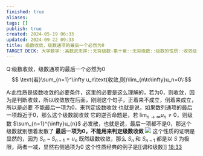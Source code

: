 ```yaml
---
finished: true
aliases: 
tags: []
publish: true
created: 2024-05-19 06:33
updated: 2024-09-22 09:33
title: 级数收敛，级数通项的最后一个必然为0
TARGET DECK: 大学数学::高数武忠祥::无穷级数-第十章::无穷级数::级数的性质::收敛级数的最后一个通项必然为0
---
```


Q:级数收敛，级数通项的最后一个必然为0
$$ \text{若}\sum_{n=1}^\infty u_n\text{收敛,则}\lim_{n\to\infty}u_n=0\:$$

A:此性质是级数收敛的必要条件，这里的必要是这么理解的，若为0，则收敛，因为是判断收敛，所以收敛放在后面，刚刚这个句子，正着来不成立，倒着来成立，所以是必要
不能最后一项为0，来判定级数收敛
也就是说，如果数列通项的最后一项趋近于0，那么这个级数就收敛 
它的逆否命题是，若 $\lim_{ n \to \infty }u_{n}\neq 0$，则级数 $\sum_{n=1}^{\infty}u_{n}$ 必发散，也就是说，最后一项都不是0，那这个级数就别想着发散了 
**最后一项为0，不能用来判定级数收敛**
![](https://img.hwenyi.tech/202405182058184.webp)
这个性质的证明是显然的，因为 $S_{n}-S_{n-1}=u_{n}$ 既然级数收敛，那么 $S_{n}$ 和 $S_{n-1}$ 都是以 $S$ 为极限，两者一减，显然右侧通项为0
这个性质经典的例子是[[调和级数]]
[18:33](https://www.youtube.com/watch?v=FXtzz2jg16Q&t=1114#t=18:33.76) 



